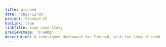 ```yaml
---
title: pinched
date: '2023-12-01'
project: Pinched V2
hasLink: true
linkTitle: View case study
previewImage: '0.webp'
description: A redesigned dashboard for Pinched, with the idea of combining data from Twitter, Github & LinkedIn into a single view.
---
```

